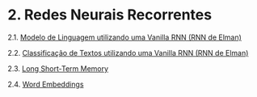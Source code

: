 # 2. Redes Neurais Recorrentes

2.1. [Modelo de Linguagem utilizando uma Vanilla RNN (RNN de Elman)](rnn_language_model.ipynb)

2.2. [Classificação de Textos utilizando uma Vanilla RNN (RNN de Elman)](rnn_text_classification.ipynb) 

2.3. [Long Short-Term Memory](lstm.md)

2.4. [Word Embeddings](word_embeddings_word2vec.ipynb)
